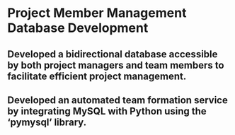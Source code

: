# Project Member Management Database Development		    	
## Developed a bidirectional database accessible by both project managers and team members to facilitate efficient project management.
## Developed an automated team formation service by integrating MySQL with Python using the ‘pymysql’ library.
